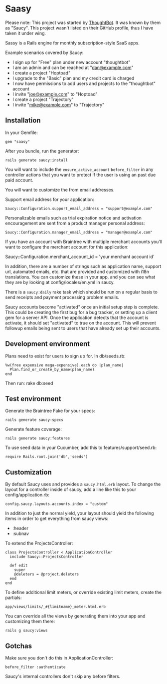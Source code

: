 Saasy
=====
Please note: This project was started by [ThoughtBot](https://github.com/ThoughtBot). It was known by them as "Saucy". This project wasn't listed on their GitHub profile, thus I have taken it under wing. 

Sassy is a Rails engine for monthly subscription-style SaaS apps.

Example scenarios covered by Saucy:

* I sign up for "Free" plan under new account "thoughtbot"
* I am an admin and can be reached at "dan@example.com"
* I create a project "Hoptoad"
* I upgrade to the "Basic" plan and my credit card is charged
* I now have permissions to add users and projects to the "thoughtbot" account
* I invite "joe@example.com" to "Hoptoad"
* I create a project "Trajectory"
* I invite "mike@example.com" to "Trajectory"

Installation
------------

In your Gemfile:

    gem "saasy"

After you bundle, run the generator:

    rails generate saucy:install

You will want to include the `ensure_active_account` `before_filter` in any controller actions that you want to protect if the user is using an past due paid account.

You will want to customize the from email addresses.

Support email address for your application:

    Saucy::Configuration.support_email_address = "support@example.com"

Personalizable emails such as trial expiration notice and activation encouragement are sent from a product manager personal address:

    Saucy::Configuration.manager_email_address = "manager@example.com"

If you have an account with Braintree with multiple merchant accounts you'll want to configure the merchant account for this application:

Saucy::Configuration.merchant_account_id = 'your merchant account id'

In addition, there are a number of strings such as application name, support url, automated emails, etc. that are provided and customized with i18n translations.  You can customize these in your app, and you can see what they are by looking at config/locales/en.yml in saucy.

There is a `saucy:daily` rake task which should be run on a regular basis to send receipts and payment processing problem emails.

Saucy accounts become "activated" once an initial setup step is complete. This could be creating the first bug for a bug tracker, or setting up a client gem for a server API. Once the application detects that the account is activate, it should set "activated" to true on the account. This will prevent followup emails being sent to users that have already set up their accounts.

Development environment
-----------------------

Plans need to exist for users to sign up for. In db/seeds.rb:

    %w(free expensive mega-expensive).each do |plan_name|
      Plan.find_or_create_by_name(plan_name)
    end

Then run: rake db:seed

Test environment
----------------

Generate the Braintree Fake for your specs:

    rails generate saucy:specs

Generate feature coverage:

    rails generate saucy:features

To use seed data in your Cucumber, add this to features/support/seed.rb:

    require Rails.root.join('db','seeds')

Customization
-------------

By default Saucy uses and provides a `saucy.html.erb` layout. To change the 
layout for a controller inside of saucy, add a line like this to your 
config/application.rb:

    config.saucy.layouts.accounts.index = "custom"

In addition to just the normal yield, your layout should yield the following 
items in order to get everything from saucy views:

* :header
* :subnav

To extend the ProjectsController:

    class ProjectsController < ApplicationController
      include Saucy::ProjectsController

      def edit
        super
        @deleters = @project.deleters
      end
    end

To define additional limit meters, or override existing limit meters, create the
partials:

    app/views/limits/_#{limitname}_meter.html.erb

You can override all the views by generating them into your app and customizing them there:

    rails g saucy:views

## Gotchas

Make sure you don't do this in ApplicationController:

    before_filter :authenticate

Saucy's internal controllers don't skip any before filters.

